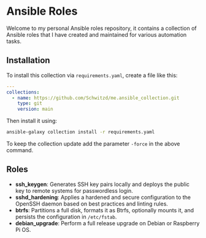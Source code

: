 # Ansible Roles

Welcome to my personal Ansible roles repository, it contains a collection of Ansible roles that I have created and maintained for various automation tasks.

## Installation

To install this collection via `requirements.yaml`, create a file like this:

```yaml
---
collections:
  - name: https://github.com/Schwitzd/me.ansible_collection.git
    type: git
    version: main
```

Then install it using:

```sh
ansible-galaxy collection install -r requirements.yaml
```

To keep the collection update add the parameter `-force` in the above command.

## Roles

- **ssh_keygen**: Generates SSH key pairs locally and deploys the public key to remote systems for passwordless login.
- **sshd_hardening**: Applies a hardened and secure configuration to the OpenSSH daemon based on best practices and linting rules.
- **btrfs**: Partitions a full disk, formats it as Btrfs, optionally mounts it, and persists the configuration in `/etc/fstab`.
- **debian_upgrade**: Perform a full release upgrade on Debian or Raspberry Pi OS.

